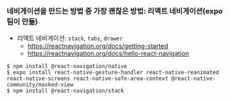 ### 네비게이션을 만드는 방법 중 가장 괜찮은 방법: 리액트 네비게이션(expo 팀이 만듦)

- 리액트 네비게이션: `stack`, `tabs`, `drawer`
  - https://reactnavigation.org/docs/getting-started
  - https://reactnavigation.org/docs/hello-react-navigation

```
$ npm install @react-navigation/native
$ expo install react-native-gesture-handler react-native-reanimated react-native-screens react-native-safe-area-context @react-native-community/masked-view
$ npm install @react-navigation/stack
```

